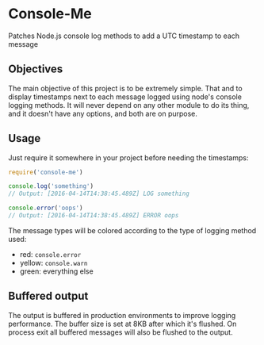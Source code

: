 Console-Me
============
Patches Node.js console log methods to add a UTC timestamp to each message

## Objectives

The main objective of this project is to be extremely simple. That and to display timestamps next to each message logged
using node's console logging methods. It will never depend on any other module to do its thing, and it doesn't have any
options, and both are on purpose.

## Usage

Just require it somewhere in your project before needing the timestamps:

```js
require('console-me')

console.log('something')
// Output: [2016-04-14T14:38:45.489Z] LOG something

console.error('oops')
// Output: [2016-04-14T14:38:45.489Z] ERROR oops
```

The message types will be colored according to the type of logging method used:

- red: `console.error`
- yellow: `console.warn`
- green: everything else

## Buffered output

The output is buffered in production environments to improve logging performance. The buffer size is set at 8KB after
which it's flushed. On process exit all buffered messages will also be flushed to the output.
